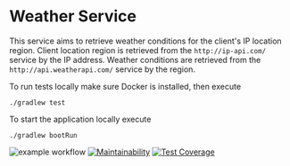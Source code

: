 # Weather Service

This service aims to retrieve weather conditions for the client's IP location region. 
Client location region is retrieved from the `http://ip-api.com/` service by the IP address.
Weather conditions are retrieved from the `http://api.weatherapi.com/` service by the region.

To run tests locally make sure Docker is installed, then execute

```
./gradlew test
```

To start the application locally execute

```
./gradlew bootRun
```

![example workflow](https://github.com/alex-vo/weather/workflows/build/badge.svg)
[![Maintainability](https://api.codeclimate.com/v1/badges/0444faf405c546139a39/maintainability)](https://codeclimate.com/github/alex-vo/weather/maintainability)
[![Test Coverage](https://api.codeclimate.com/v1/badges/0444faf405c546139a39/test_coverage)](https://codeclimate.com/github/alex-vo/weather/test_coverage)